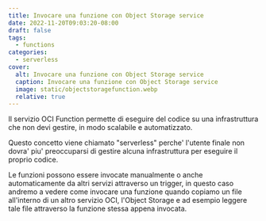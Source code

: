 ```yaml
---
title: Invocare una funzione con Object Storage service
date: 2022-11-20T09:03:20-08:00
draft: false
tags:
  - functions
categories:
  - serverless
cover:
  alt: Invocare una funzione con Object Storage service
  caption: Invocare una funzione con Object Storage service
  image: static/objectstoragefunction.webp
  relative: true
---
```


Il servizio OCI Function permette di eseguire del codice su una infrastruttura che non devi gestire, in modo scalabile e automatizzato. 

Questo concetto viene chiamato "serverless" perche' l'utente finale non dovra' piu' preoccuparsi di gestire alcuna infrastruttura per eseguire il proprio codice.

Le funzioni possono essere invocate manualmente o anche automaticamente da altri servizi attraverso un trigger, in questo caso andremo a vedere come invocare una funzione quando copiamo un file all'interno di un altro servizio OCI, l'Object Storage e ad esempio leggere tale file attraverso la funzione stessa appena invocata.


